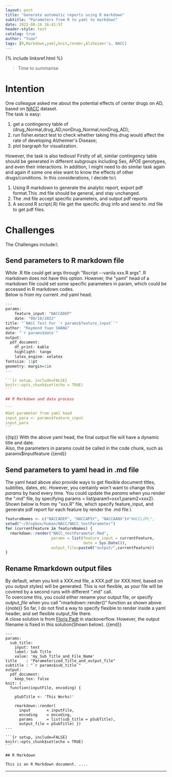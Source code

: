 ```yaml
---
layout: post
title: "Generate automatic reports using R markdown"
subtitle: "Parameters from R to yaml to markdown"
date: 2022-08-16 16:41:57
header-style: text
catalog: true
author: "Yuan"
tags: [R,Markdown,yaml,knit,render,Alzheimer's, NACC]
---
```

{% include linksref.html %}
> Time to summarise

# Intention
One colleague asked me about the potential effects of center drugs on AD, based on [NACC](https://naccdata.org/) dataset. \
The task is easy: 
1. get a contingency table of (drug_Normal,drug_AD,nonDrug_Normal,nonDrug_AD); 
2. run fisher.extact test to check whether taking this drug would affect the rate of developing Alzheimer's Disease; 
3. plot bargraph for visualization.

However, the task is also tedious! Firstly of all, similar contingency table should be generated in different subgroups including Sex, APOE genotypes, and even their interactions. In addition, I might need to do similar task again and again if some one else want to know the effects of other drugs/conditions. In this considerations, I decide to:\
1) Using R markdown to generate the analytic report, export pdf format.This .md file should be general, and stay unchanged.
2) The .md file accept specific parameters, and output pdf reports
3) A second R script(.R) file get the specific drug info and send to .md file to get pdf files.
   
# Challenges
The Challenges include:\
## Send parameters to R markdown file
While .R file could get args through "Rscript --vanila xxx.R args". R markdown does not have this option. However, the "yaml" head of a markdown file could set some specific parameters in param, which could be accessed in R markdown codes.\
Below is from my current .md yaml head.

````r
---
params: 
    feature_input: "NACCADEP"
    date: "08/18/2022"
title: "`NACC Test For `r params$feature_input``"
author: "Raymond Yuan SHANG"
date: "`r params$date`"
output: 
  pdf_document:
    df_print: kable
    highlight: tango
    latex_engine: xelatex
fontsize: 11pt
geometry: margin=1in
---

```{r setup, include=FALSE}
knitr::opts_chunk$set(echo = TRUE)
```

## R Markdown and data process

```
#Get parameter from yaml head
input_para <- params$feature_input
input_para
```

````

{{tip}}
With the above yaml head, the final output file will have a dynamic title and date. <br>
Also, the parameters in params could be called in the code chunk, such as params$inputfeature
{{end}}

## Send parameters to yaml head in .md file
The yaml head above also provide  ways to get flexible document titles, subtitles, dates, etc. However, you centainly won't want to change this <i>params</i> by hand every time. You could update the <i>params</i> when you render the ".md" file, by specifying params = list(param1=xxx1,param2=xxx2).\
Shown below is from my "xxx.R" file, which specify feature_input, and generate pdf report for each feature by render the .md file.\

```r
featureNames <- c("NACCADEP", "NACCAPSY", "NACCAANX")#"NACCLIPL",
setwd("~/Dropbox/human/NACC/NACC_testParameter")
for (currentFeature in featureNames) {
  rmarkdown::render("NACC_testParameter.Rmd", 
                    params = list(feature_input = currentFeature,
                                  date = Sys.Date()),
                    output_file=paste0("output/",currentFeature))
}
```


## Rename Rmarkdown output files
By default, when you knit a XXX.md file, a XXX.pdf (or XXX.html, based on you output styles) will be generated. This is not flexible, as your file will be covered by a second runs with different ".md" call.\
To overcome this, you could either rename your output file, or specify <i>output_file</i> when you call "rmarkdown::render()" function as shown above.\
{{note}}
So far, I do not find a way to specify flexible to render inside a yaml header, and set flexible output_file there. <br>
A close solution is from [Floris Padt](https://stackoverflow.com/questions/28500096/r-markdown-variable-output-name) in stackoverflow. However, the output filename is fixed in this solution(Shown below).
{{end}}
````
---
params: 
  sub_title:
    input: text
    label: Sub Title
    value: 'my_Sub_Title_and_File_Name'
title    : "Parameterized_Title_and_output_file"
subtitle : "`r params$sub_title`"
output:
  pdf_document:
    keep_tex: false
knit: (
  function(inputFile, encoding) { 
  
    pSubTitle <- 'This Works!'
  
    rmarkdown::render( 
      input       = inputFile, 
      encoding    = encoding, 
      params      = list(sub_title = pSubTitle),      
      output_file = pSubTitle) })
---

```{r setup, include=FALSE}
knitr::opts_chunk$set(echo = TRUE)
```

## R Markdown

This is an R Markdown document. ....
````
---